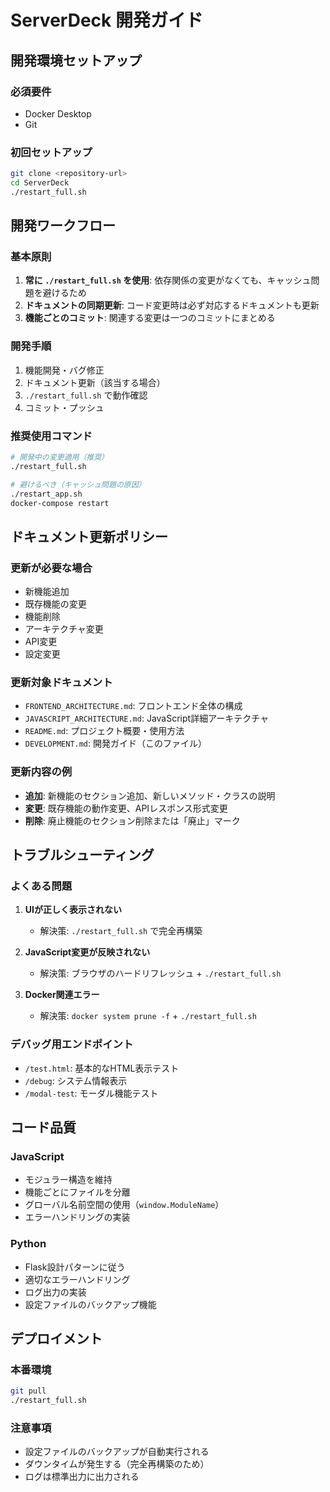 # ServerDeck 開発ガイド

## 開発環境セットアップ

### 必須要件
- Docker Desktop
- Git

### 初回セットアップ
```bash
git clone <repository-url>
cd ServerDeck
./restart_full.sh
```

## 開発ワークフロー

### 基本原則
1. **常に `./restart_full.sh` を使用**: 依存関係の変更がなくても、キャッシュ問題を避けるため
2. **ドキュメントの同期更新**: コード変更時は必ず対応するドキュメントも更新
3. **機能ごとのコミット**: 関連する変更は一つのコミットにまとめる

### 開発手順
1. 機能開発・バグ修正
2. ドキュメント更新（該当する場合）
3. `./restart_full.sh` で動作確認
4. コミット・プッシュ

### 推奨使用コマンド
```bash
# 開発中の変更適用（推奨）
./restart_full.sh

# 避けるべき（キャッシュ問題の原因）
./restart_app.sh
docker-compose restart
```

## ドキュメント更新ポリシー

### 更新が必要な場合
- 新機能追加
- 既存機能の変更
- 機能削除
- アーキテクチャ変更
- API変更
- 設定変更

### 更新対象ドキュメント
- `FRONTEND_ARCHITECTURE.md`: フロントエンド全体の構成
- `JAVASCRIPT_ARCHITECTURE.md`: JavaScript詳細アーキテクチャ
- `README.md`: プロジェクト概要・使用方法
- `DEVELOPMENT.md`: 開発ガイド（このファイル）

### 更新内容の例
- **追加**: 新機能のセクション追加、新しいメソッド・クラスの説明
- **変更**: 既存機能の動作変更、APIレスポンス形式変更
- **削除**: 廃止機能のセクション削除または「廃止」マーク

## トラブルシューティング

### よくある問題
1. **UIが正しく表示されない**
   - 解決策: `./restart_full.sh` で完全再構築

2. **JavaScript変更が反映されない**
   - 解決策: ブラウザのハードリフレッシュ + `./restart_full.sh`

3. **Docker関連エラー**
   - 解決策: `docker system prune -f` + `./restart_full.sh`

### デバッグ用エンドポイント
- `/test.html`: 基本的なHTML表示テスト
- `/debug`: システム情報表示
- `/modal-test`: モーダル機能テスト

## コード品質

### JavaScript
- モジュラー構造を維持
- 機能ごとにファイルを分離
- グローバル名前空間の使用（`window.ModuleName`）
- エラーハンドリングの実装

### Python
- Flask設計パターンに従う
- 適切なエラーハンドリング
- ログ出力の実装
- 設定ファイルのバックアップ機能

## デプロイメント

### 本番環境
```bash
git pull
./restart_full.sh
```

### 注意事項
- 設定ファイルのバックアップが自動実行される
- ダウンタイムが発生する（完全再構築のため）
- ログは標準出力に出力される
